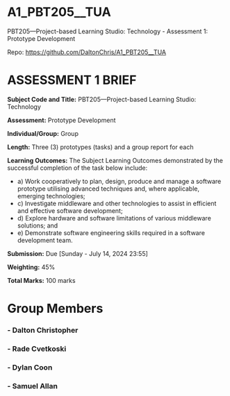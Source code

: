 # A1_PBT205__TUA
PBT205—Project-based Learning Studio: Technology - Assessment 1: Prototype Development

Repo: https://github.com/DaltonChris/A1_PBT205__TUA
# ASSESSMENT 1 BRIEF
**Subject Code and Title:** PBT205—Project-based Learning Studio: Technology

**Assessment:** Prototype Development

**Individual/Group:** Group

**Length:** Three (3) prototypes (tasks) and a group report for each

**Learning Outcomes:** The Subject Learning Outcomes demonstrated by the successful completion of the task below include:
- a) Work cooperatively to plan, design, produce and manage a software prototype utilising advanced techniques and, where applicable, emerging technologies;
- c) Investigate middleware and other technologies to assist in efficient and effective software development;
- d) Explore hardware and software limitations of various middleware solutions; and
- e) Demonstrate software engineering skills required in a software development team.

**Submission:** Due [Sunday - July 14, 2024 23:55]

**Weighting:** 45%

**Total Marks:** 100 marks

# Group Members
### - Dalton Christopher
### - Rade Cvetkoski
### - Dylan Coon
### - Samuel Allan 
